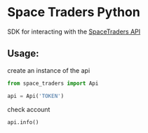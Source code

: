 # Space Traders Python

SDK for interacting with the [SpaceTraders API](https://spacetraders.io/)


## Usage:
create an instance of the api
```python
from space_traders import Api

api = Api('TOKEN')
```

check account
```python
api.info()
```